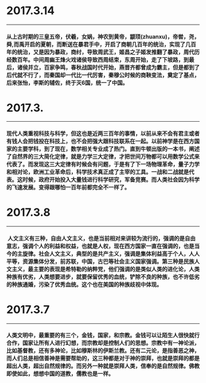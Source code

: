 # 2017.3.14
**************
#### 从上古时期的三皇五帝，伏羲，女娲，神农到黄帝，颛顼(zhuanxu)，帝喾，尧，舜,而禹开启的夏朝，而断送在暴君手中，开启了商朝几百年的统治，实现了几百年的统治，又是因为暴政，商纣，导致周武王，姬昌之子姬发推翻了暴政，周代历经数百年。中间周幽王烽火戏诸侯导致西周结束，东周开始，走了下坡路，到最后，诸侯并立，百家争鸣，春秋战国时代开始，燕晋齐都曾成为霸主，但是都到了后代就不行了，而秦国却一代比一代厉害，秦穆公时候的商鞅变法，奠定了基点，后来张怡，李斯的辅佐，终于灭6国，统一了中国。
# 2017.3.
**************
#### 现代人类重视科技与科学，但这也是近两三百年的事情，以前从来不会有君主或者有钱人会把钱投在科技上，也不会把强大跟科技联系在一起。以前神学是在西方国家的主要学科，到了现在，数学相关专业成了热门。直到牛顿出版的一本书，阐述了自然界的三大简化定律，就是力学三大定律，才把世间万物都可以用数学公式来代表了。而发现这三大定律有时候会有问题，于是有了下一场物理革命，量子力学和相对论，欧洲工业革命后，科学技术真正成了主宰的工具。一战和二战就是代表。这时候，政府开始投入大量钱进行科学研究，军备竞赛。而人类社会因为科学的飞速发展。变得跟哪怕一百年前都完全不一样了。
# 2017.3.8
**************
####  人文主义有三种，自由人文主义，也是当前相对来讲较为流行的，强调的是自由意志，强调个人的利益和权益，也就是人权，现在西方国家一直在强调的，也是当今的主旋律。社会人文主义，典型的是共产主义，强调是集体利益高于个人，人人平等，资源集体分发，前苏联，中国，古巴等社会主义国家强调。第三种是民族人文主义，最主要的表现是希特勒的纳粹党，他们强调的是类似人类的进化论，人类种族有优劣，人类想要进步，就要保留优秀的血统，铲除不良的种族，也不许低劣的种族通婚，污染了优秀血统。这个也在美国的种族歧视中体现。
# 2017.3.7
**************
#### 人类文明中，最重要的有三个，金钱，国家，和宗教。金钱可以让陌生人很快就行合作，国家让所有人进行幻想，而宗教却是控制人们的思想。宗教中有一神论派，比如基督教，还有多神论，比如穆斯林的伊斯兰教。还有二元论，是指善恶之神，而人们总是相信善神是需要帮助的，这三种都是对于神的崇拜，也就是崇拜的都是超出人类，超出自然规律的。而另外一种就是崇拜人类，信奉的是自然规律。佛教即使如此，想想中国的道教，儒教也是一样。
